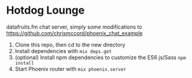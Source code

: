 # Hotdog Lounge

datafruits.fm chat server, simply some modifications to
https://github.com/chrismccord/phoenix_chat_example

1. Clone this repo, then cd to the new directory
2. Install dependencies with `mix deps.get`
3. (optional) Install npm dependencies to customize the ES6 js/Sass `npm install`
4. Start Phoenix router with `mix phoenix.server`

